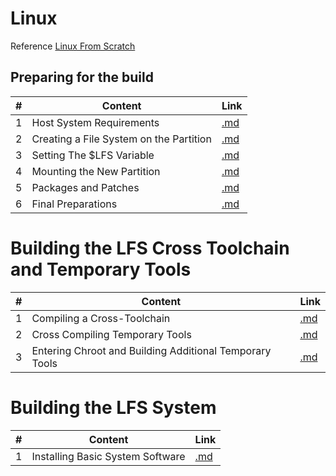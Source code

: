 <!-- prettier-ignore-start -->
# Linux

Reference [Linux From Scratch](http://www.linuxfromscratch.org/)

## Preparing for the build
\# | Content | Link
-- | -- | --
1 | Host System Requirements | [.md](https://github.com/bhupendpatil/Practice/blob/master/Linux/Preparing%20for%20the%20build/Host%20System%20Requirements.md)
2 | Creating a File System on the Partition | [.md](https://github.com/bhupendpatil/Practice/blob/master/Linux/Preparing%20for%20the%20build/Creating%20a%20File%20System%20on%20the%20Partition.md)
3 | Setting The $LFS Variable | [.md](https://github.com/bhupendpatil/Practice/blob/master/Linux/Preparing%20for%20the%20build/Setting%20The%20%24LFS%20Variable.md)
4 | Mounting the New Partition | [.md](https://github.com/bhupendpatil/Practice/blob/master/Linux/Preparing%20for%20the%20build/Mounting%20the%20New%20Partition.md)
5 | Packages and Patches | [.md](https://github.com/bhupendpatil/Practice/blob/master/Linux/Preparing%20for%20the%20build/Packages%20and%20Patches.md)
6 | Final Preparations | [.md](https://github.com/bhupendpatil/Practice/blob/master/Linux/Preparing%20for%20the%20build/Final%20Preparations.md)

# Building the LFS Cross Toolchain and Temporary Tools
\# | Content | Link
-- | -- | --
1 | Compiling a Cross-Toolchain | [.md](https://github.com/bhupendpatil/Practice/blob/master/Linux/Building%20the%20LFS%20Cross%20Toolchain%20and%20Temporary%20Tools/Compiling%20a%20Cross-Toolchain.md)
2 | Cross Compiling Temporary Tools | [.md](https://github.com/bhupendpatil/Practice/blob/master/Linux/Building%20the%20LFS%20Cross%20Toolchain%20and%20Temporary%20Tools/Cross%20Compiling%20Temporary%20Tools.md)
3 | Entering Chroot and Building Additional Temporary Tools | [.md](https://github.com/bhupendpatil/Practice/blob/master/Linux/Building%20the%20LFS%20Cross%20Toolchain%20and%20Temporary%20Tools/Entering%20Chroot%20and%20Building%20Additional%20Temporary%20Tools.md)

# Building the LFS System
\# | Content | Link
-- | -- | --
1 | Installing Basic System Software | [.md](https://github.com/bhupendpatil/Practice/blob/master/Linux/Building%20the%20LFS%20System/Installing%20Basic%20System%20Software.md)

<!-- prettier-ignore-end -->